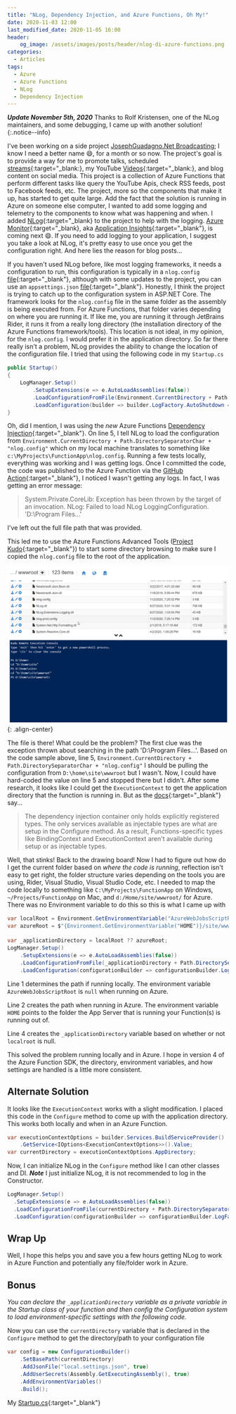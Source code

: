 ```yaml
---
title: "NLog, Dependency Injection, and Azure Functions, Oh My!"
date: 2020-11-03 12:00
last_modified_date: 2020-11-05 16:00
header:
    og_image: /assets/images/posts/header/nlog-di-azure-functions.png
categories:
  - Articles
tags:
  - Azure
  - Azure Functions
  - NLog
  - Dependency Injection
---
```

***Update November 5th, 2020*** Thanks to Rolf Kristensen, one of the NLog maintainers, and some debugging, I came up with another solution!
{:.notice--info}

I've been working on a side project [JosephGuadagno.Net Broadcasting](https://github.com/jguadagno/jjgnet-broadcast); I know I need a better name :smile:, for a month or so now. The project's goal is to provide a way for me to promote talks, scheduled [streams](https://jjg.me/stream){:target="_blank:}, my YouTube [Videos](https://jjg.me/youtube){:target="_blank:}, and blog content on social media.  This project is a collection of Azure Functions that perform different tasks like query the YouTube Apis, check RSS feeds, post to Facebook feeds, etc.  The project, more so the components that make it up, has started to get quite large. Add the fact that the solution is running in Azure on someone else computer, I wanted to add some logging and telemetry to the components to know what was happening and when. I added [NLog](https://nlog-project.org/){:target="_blank} to the project to help with the logging. [Azure Monitor](https://azure.microsoft.com/en-us/services/monitor/?WT.mc_id=AZ-MVP-4024623#product-overview){:target="_blank}, aka [Application Insights](https://docs.microsoft.com/en-us/azure/azure-monitor/app/app-insights-overview?WT.mc_id=AZ-MVP-4024623){:target="_blank"}, is coming next :smile:. If you need to add logging to your application, I suggest you take a look at NLog, it's pretty easy to use once you get the configuration right.  And here lies the reason for blog posts...

If you haven't used NLog before, like most logging frameworks, it needs a configuration to run, this configuration is typically in a `nlog.config` [file](https://github.com/NLog/NLog/wiki/Tutorial#configure-nlog-targets-for-output){:target="_blank"}, although with some updates to the project, you can use an `appsettings.json` [file](https://github.com/NLog/NLog.Extensions.Logging/wiki/NLog-configuration-with-appsettings.json){:target="_blank"}.  Honestly, I think the project is trying to catch up to the configuration system in ASP.NET Core. The framework looks for the `nlog.config` file in the same folder as the assembly is being executed from.  For Azure Functions, that folder varies depending on where you are running it.  If like me, you are running it through JetBrains Rider, it runs it from a really long directory (the installation directory of the Azure Functions framework/tools). This location is not ideal, in my opinion, for the `nlog.config`.  I would prefer it in the application directory.  So far there really isn't a problem, NLog provides the ability to change the location of the configuration file.  I tried that using the following code in my `Startup.cs`

```cs
public Startup()
{
    LogManager.Setup()
        .SetupExtensions(e => e.AutoLoadAssemblies(false))
        .LoadConfigurationFromFile(Environment.CurrentDirectory + Path.DirectorySeparatorChar + "nlog.config", optional: false)
        .LoadConfiguration(builder => builder.LogFactory.AutoShutdown = false);
}
```

Oh, did I mention, I was using the *new* Azure Functions [Dependency Injection](https://docs.microsoft.com/en-us/azure/azure-functions/functions-dotnet-dependency-injection?WT.mc_id=DOP-MVP-4024623){:target="_blank"}. On line 5, I tell NLog to load the configuration from `Environment.CurrentDirectory + Path.DirectorySeparatorChar + "nlog.config"` which on my local machine translates to something like `c:\MyProjects\FunctionApp\nlog.config`.  Running a few tests locally, everything was working and I was getting logs. Once I committed the code, the code was published to the Azure Function via the [GitHub Action](https://github.com/jguadagno/jjgnet-broadcast/blob/main/.github/workflows/publish-to-azure-function.yml){:target="_blank"}, I noticed I wasn't getting any logs.  In fact, I was getting an error message:

> System.Private.CoreLib: Exception has been thrown by the target of an invocation. NLog: Failed to load NLog LoggingConfiguration. 'D:\Program Files\...'

I've left out the full file path that was provided.

This led me to use the Azure Functions Advanced Tools ([Project Kudo](https://github.com/projectkudu/kudu){:target="_blank"}) to start some directory browsing to make sure I copied the `nlog.config` file to the root of the application.

![Folder List](/assets/images/posts/nlog-di-az-functions-folder-lists.png){: .align-center}

The file is there! What could be the problem? The first clue was the exception thrown about searching in the path 'D:\Program Files...\'. Based on the code sample above, line 5, `Environment.CurrentDirectory + Path.DirectorySeparatorChar + "nlog.config"` I should be pulling the configuration from `D:\home\site\wwwroot` but I wasn't.  Now, I could have hard-coded the value on line 5 and stopped there but I didn't.  After some research, it looks like I could get the `ExecutionContext` to get the application directory that the function is running in. But as the [docs](https://docs.microsoft.com/en-us/azure/azure-functions/functions-dotnet-dependency-injection?WT.mc_id=AZ-MVP-4024623#caveats){:target="_blank"} say...

> The dependency injection container only holds explicitly registered types. The only services available as injectable types are what are setup in the Configure method. As a result, Functions-specific types like BindingContext and ExecutionContext aren't available during setup or as injectable types.

Well, that stinks! Back to the drawing board! Now I had to figure out how do I get the current folder based on *where the code is running*, reflection isn't easy to get right, the folder structure varies depending on the tools you are using, Rider, Visual Studio, Visual Studio Code, etc. I needed to map the code locally to something like `C:\MyProjects\FunctionApp` on Windows, `~/Projects/FunctionApp` on Mac, and `d:/Home/site/wwwroot/` for Azure.  There was no Environment variable to do this so this is what I came up with

```cs
var localRoot = Environment.GetEnvironmentVariable("AzureWebJobsScriptRoot");
var azureRoot = $"{Environment.GetEnvironmentVariable("HOME")}/site/wwwroot";

var _applicationDirectory = localRoot ?? azureRoot;
LogManager.Setup()
    .SetupExtensions(e => e.AutoLoadAssemblies(false))
    .LoadConfigurationFromFile(_applicationDirectory + Path.DirectorySeparatorChar + "nlog.config", optional: false)
    .LoadConfiguration(configurationBuilder => configurationBuilder.LogFactory.AutoShutdown = false);
```

Line 1 determines the path if running locally. The environment variable `AzureWebJobsScriptRoot` is `null` when running on Azure.

Line 2 creates the path when running in Azure.  The environment variable `HOME` points to the folder the App Server that is running your Function(s) is running out of.

Line 4 creates the `_applicationDirectory` variable based on whether or not `localroot` is null.

This solved the problem running locally and in Azure.  I hope in version 4 of the Azure Function SDK, the directory, environment variables, and how settings are handled is a little more consistent.

## Alternate Solution

It looks like the `ExecutionContext` works with a slight modification. I placed this code in the `Configure` method to come up with the application directory.  This works both locally and when in an Azure Function.

```cs
var executionContextOptions = builder.Services.BuildServiceProvider()
    .GetService<IOptions<ExecutionContextOptions>>().Value;
var currentDirectory = executionContextOptions.AppDirectory;
```

Now, I can initialize NLog in the `Configure` method like I can other classes and DI.  ***Note*** I just initialize NLog, it is not recommended to log in the Constructor.

```cs
LogManager.Setup()
  .SetupExtensions(e => e.AutoLoadAssemblies(false))
  .LoadConfigurationFromFile(currentDirectory + Path.DirectorySeparatorChar + "nlog.config", optional: false)
  .LoadConfiguration(configurationBuilder => configurationBuilder.LogFactory.AutoShutdown = false);
```

## Wrap Up

Well, I hope this helps you and save you a few hours getting NLog to work in Azure Function and potentially any file/folder work in Azure.

## Bonus

_You can declare the `_applicationDirectory` variable as a private variable in the Startup class of your function and then config the Configuration system to load environment-specific settings with the following code._

Now you can use the `currentDirectory` variable that is declared in the `Configure` method to get the directory/path to your configuration file

```cs
var config = new ConfigurationBuilder()
    .SetBasePath(currentDirectory)
    .AddJsonFile("local.settings.json", true)
    .AddUserSecrets(Assembly.GetExecutingAssembly(), true)
    .AddEnvironmentVariables()
    .Build();
```

My [Startup.cs](https://github.com/jguadagno/jjgnet-broadcast/blob/main/src/JosephGuadagno.Broadcasting.Functions/Startup.cs){:target="_blank"}
